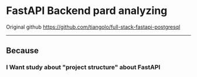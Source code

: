 # FastAPI Backend pard analyzing


Original github
https://github.com/tiangolo/full-stack-fastapi-postgresql

___
## Because 
### I Want study about "project structure" about FastAPI

